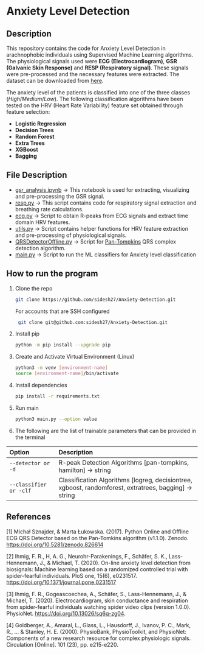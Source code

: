 # Anxiety Level Detection 

## Description

This repository contains the code for Anxiety Level Detection in arachnophobic individuals using Supervised Machine Learning algorithms. The physiological signals used were **ECG (Electrocardiogram)**, **GSR (Galvanic Skin Response)** and **RESP (Respiratory signal)**. These signals were pre-processed and the necessary features were extracted. The dataset can be downloaded from [here](https://physionet.org/content/ecg-spider-clip/1.0.0/).

The anxiety level of the patients is classified into one of the three classes (*High*/*Medium*/*Low*). The following classification algorithms have been tested on the HRV (Heart Rate Variability) feature set obtained through feature selection:
- **Logistic Regression**
- **Decision Trees**
- **Random Forest**
- **Extra Trees**
- **XGBoost**
- **Bagging**


## File Description

- [gsr_analysis.ipynb](./gsr_analysis.ipynb) -> This notebook is used for extracting, visualizing and pre-processing the GSR signal.
- [resp.py](./resp.py) -> This script contains code for respiratory signal extraction and breathing rate calculations.
- [ecg.py](./ecg.py) -> Script to obtain R-peaks from ECG signals and extract time domain HRV features.
- [utils.py](./utils.py) -> Script contains helper functions for HRV feature extraction and pre-processing of physiological signals.
- [QRSDetectorOffline.py](./QRSDetectorOffline.py) -> Script for [Pan-Tompkins](https://github.com/c-labpl/qrs_detector) QRS complex detection algorithm.
- [main.py](./main.py) -> Script to run the ML classifiers for Anxiety level classification

## How to run the program


1. Clone the repo
   ```sh
   git clone https://github.com/sidesh27/Anxiety-Detection.git
   ```
   For accounts that are SSH configured
   ```sh
    git clone git@github.com:sidesh27/Anxiety-Detection.git
   ```
2. Install pip
   ```sh
   python -m pip install --upgrade pip
   ```
3. Create and Activate Virtual Environment (Linux)
   ```sh
   python3 -m venv [environment-name]
   source [environment-name]/bin/activate
   ```
4. Install dependencies
   ```sh
   pip install -r requirements.txt
   ```
5. Run main
   ```sh
   python3 main.py --option value
   ```
   
6. The following are the list of trainable parameters that can be provided in the terminal

| Option               | Description                                                                    |
| :------------------- | :----------------------------------------------------------------------------- |
| `--detector or -d`     | R-peak Detection Algorithms [pan-tompkins, hamilton] -> string |
| `--classifier or -clf`  | Classification Algorithms [logreg, decisiontree, xgboost, randomforest, extratrees, bagging] -> string                           |


## References

[1] Michał Sznajder, & Marta Łukowska. (2017). Python Online and Offline ECG QRS Detector based on the Pan-Tomkins algorithm (v1.1.0). Zenodo. https://doi.org/10.5281/zenodo.826614 

[2] Ihmig, F. R., H, A. G., Neurohr-Parakenings, F., Schäfer, S. K., Lass-Hennemann, J., & Michael, T. (2020). On-line anxiety level detection from biosignals: Machine learning based on a randomized controlled trial with spider-fearful individuals. PloS one, 15(6), e0231517. https://doi.org/10.1371/journal.pone.0231517

[3] Ihmig, F. R., Gogeascoechea, A., Schäfer, S., Lass-Hennemann, J., & Michael, T. (2020). Electrocardiogram, skin conductance and respiration from spider-fearful individuals watching spider video clips (version 1.0.0). PhysioNet. https://doi.org/10.13026/sq6q-zg04.

[4] Goldberger, A., Amaral, L., Glass, L., Hausdorff, J., Ivanov, P. C., Mark, R., ... & Stanley, H. E. (2000). PhysioBank, PhysioToolkit, and PhysioNet: Components of a new research resource for complex physiologic signals. Circulation [Online]. 101 (23), pp. e215-e220.
